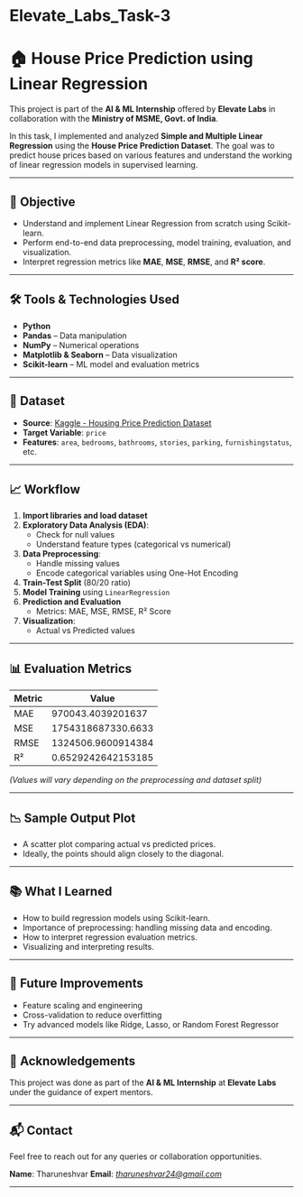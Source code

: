 # Elevate_Labs_Task-3
# 🏠 House Price Prediction using Linear Regression

This project is part of the **AI & ML Internship** offered by **Elevate Labs** in collaboration with the **Ministry of MSME, Govt. of India**.

In this task, I implemented and analyzed **Simple and Multiple Linear Regression** using the **House Price Prediction Dataset**. The goal was to predict house prices based on various features and understand the working of linear regression models in supervised learning.

---

## 📌 Objective

- Understand and implement Linear Regression from scratch using Scikit-learn.
- Perform end-to-end data preprocessing, model training, evaluation, and visualization.
- Interpret regression metrics like **MAE**, **MSE**, **RMSE**, and **R² score**.

---

## 🛠️ Tools & Technologies Used

- **Python**
- **Pandas** – Data manipulation
- **NumPy** – Numerical operations
- **Matplotlib & Seaborn** – Data visualization
- **Scikit-learn** – ML model and evaluation metrics

---

## 📂 Dataset

- **Source**: [Kaggle - Housing Price Prediction Dataset](https://www.kaggle.com/datasets/harishkumardatalab/housing-price-prediction)
- **Target Variable**: `price`
- **Features**: `area`, `bedrooms`, `bathrooms`, `stories`, `parking`, `furnishingstatus`, etc.

---

## 📈 Workflow

1. **Import libraries and load dataset**
2. **Exploratory Data Analysis (EDA)**:
   - Check for null values
   - Understand feature types (categorical vs numerical)
3. **Data Preprocessing**:
   - Handle missing values
   - Encode categorical variables using One-Hot Encoding
4. **Train-Test Split** (80/20 ratio)
5. **Model Training** using `LinearRegression`
6. **Prediction and Evaluation**
   - Metrics: MAE, MSE, RMSE, R² Score
7. **Visualization**:
   - Actual vs Predicted values

---

## 📊 Evaluation Metrics

| Metric | Value |
|--------|-------|
| MAE    | 970043.4039201637   |
| MSE    | 1754318687330.6633   |
| RMSE   | 1324506.9600914384   |
| R²     | 0.6529242642153185 |

_(Values will vary depending on the preprocessing and dataset split)_

---

## 📉 Sample Output Plot

- A scatter plot comparing actual vs predicted prices.
- Ideally, the points should align closely to the diagonal.

---

## 📚 What I Learned

- How to build regression models using Scikit-learn.
- Importance of preprocessing: handling missing data and encoding.
- How to interpret regression evaluation metrics.
- Visualizing and interpreting results.

---

## 🚀 Future Improvements

- Feature scaling and engineering
- Cross-validation to reduce overfitting
- Try advanced models like Ridge, Lasso, or Random Forest Regressor

---

## 🤝 Acknowledgements

This project was done as part of the **AI & ML Internship** at **Elevate Labs** under the guidance of expert mentors.

---

## 📬 Contact

Feel free to reach out for any queries or collaboration opportunities.

**Name**: Tharuneshvar 
**Email**: *tharuneshvar24@gmail.com*  

---
